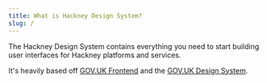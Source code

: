 ```yaml
---
title: What is Hackney Design System?
slug: /
---
```


The Hackney Design System contains everything you need to start building user interfaces for Hackney platforms and services.

It's heavily based off [GOV.UK Frontend](https://frontend.design-system.service.gov.uk) and the [GOV.UK Design System](https://design-system.service.gov.uk).
